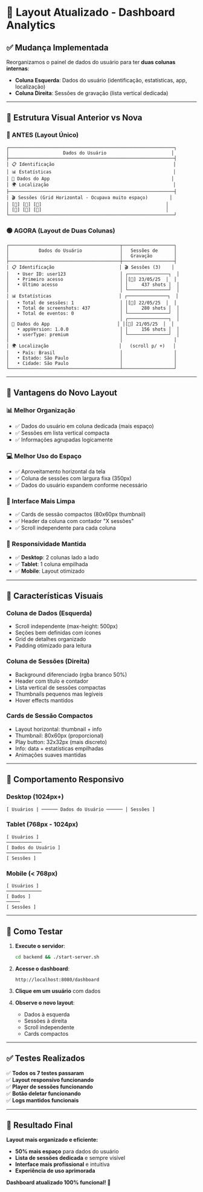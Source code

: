 # 🎨 Layout Atualizado - Dashboard Analytics

## ✅ **Mudança Implementada**

Reorganizamos o painel de dados do usuário para ter **duas colunas internas**:
- **Coluna Esquerda**: Dados do usuário (identificação, estatísticas, app, localização)
- **Coluna Direita**: Sessões de gravação (lista vertical dedicada)

---

## 📐 **Estrutura Visual Anterior vs Nova**

### **🔴 ANTES (Layout Único)**
```
┌─────────────────────────────────────────────────────────────┐
│                    Dados do Usuário                        │
├─────────────────────────────────────────────────────────────┤
│ 📋 Identificação                                            │
│ 📊 Estatísticas                                             │
│ 📱 Dados do App                                             │
│ 🌍 Localização                                              │
├─────────────────────────────────────────────────────────────┤
│ 🎬 Sessões (Grid Horizontal - Ocupava muito espaço)        │
│ [📸] [📸] [📸]                                              │
│ [📸] [📸] [📸]                                              │
└─────────────────────────────────────────────────────────────┘
```

### **🟢 AGORA (Layout de Duas Colunas)**
```
┌─────────────────────────────────────────┬───────────────────┐
│           Dados do Usuário              │   Sessões de      │
│                                         │   Gravação        │
├─────────────────────────────────────────┼───────────────────┤
│ 📋 Identificação                        │ 🎬 Sessões (3)    │
│   • User ID: user123                    │ ┌───────────────┐  │
│   • Primeiro acesso                     │ │[📸] 23/05/25  │  │
│   • Último acesso                       │ │     437 shots │  │
│                                         │ └───────────────┘  │
│ 📊 Estatísticas                         │ ┌───────────────┐  │
│   • Total de sessões: 1                 │ │[📸] 22/05/25  │  │
│   • Total de screenshots: 437           │ │     280 shots │  │
│   • Total de eventos: 0                 │ └───────────────┘  │
│                                         │ ┌───────────────┐  │
│ 📱 Dados do App                         │ │[📸] 21/05/25  │  │
│   • appVersion: 1.0.0                   │ │     156 shots │  │
│   • userType: premium                   │ └───────────────┘  │
│                                         │                   │
│ 🌍 Localização                          │   (scroll p/ +)   │
│   • País: Brasil                        │                   │
│   • Estado: São Paulo                   │                   │
│   • Cidade: São Paulo                   │                   │
└─────────────────────────────────────────┴───────────────────┘
```

---

## 🎯 **Vantagens do Novo Layout**

### **📊 Melhor Organização**
- ✅ Dados do usuário em coluna dedicada (mais espaço)
- ✅ Sessões em lista vertical compacta
- ✅ Informações agrupadas logicamente

### **💻 Melhor Uso do Espaço**
- ✅ Aproveitamento horizontal da tela
- ✅ Coluna de sessões com largura fixa (350px)
- ✅ Dados do usuário expandem conforme necessário

### **📱 Interface Mais Limpa**
- ✅ Cards de sessão compactos (80x60px thumbnail)
- ✅ Header da coluna com contador "X sessões"
- ✅ Scroll independente para cada coluna

### **🔄 Responsividade Mantida**
- ✅ **Desktop**: 2 colunas lado a lado
- ✅ **Tablet**: 1 coluna empilhada
- ✅ **Mobile**: Layout otimizado

---

## 🎨 **Características Visuais**

### **Coluna de Dados (Esquerda)**
- Scroll independente (max-height: 500px)
- Seções bem definidas com ícones
- Grid de detalhes organizado
- Padding otimizado para leitura

### **Coluna de Sessões (Direita)**
- Background diferenciado (rgba branco 50%)
- Header com título e contador
- Lista vertical de sessões compactas
- Thumbnails pequenos mas legíveis
- Hover effects mantidos

### **Cards de Sessão Compactos**
- Layout horizontal: thumbnail + info
- Thumbnail: 80x60px (proporcional)
- Play button: 32x32px (mais discreto)
- Info: data + estatísticas empilhadas
- Animações suaves mantidas

---

## 📱 **Comportamento Responsivo**

### **Desktop (1024px+)**
```
[ Usuários | ────── Dados do Usuário ────── │ Sessões ]
```

### **Tablet (768px - 1024px)**
```
[ Usuários ]
─────────────
[ Dados do Usuário ]
─────────────
[ Sessões ]
```

### **Mobile (< 768px)**
```
[ Usuários ]
─────────────
[ Dados ]
─────
[ Sessões ]
```

---

## 🚀 **Como Testar**

1. **Execute o servidor**:
   ```bash
   cd backend && ./start-server.sh
   ```

2. **Acesse o dashboard**:
   ```
   http://localhost:8080/dashboard
   ```

3. **Clique em um usuário** com dados

4. **Observe o novo layout**:
   - Dados à esquerda
   - Sessões à direita
   - Scroll independente
   - Cards compactos

---

## ✅ **Testes Realizados**

✅ **Todos os 7 testes passaram**  
✅ **Layout responsivo funcionando**  
✅ **Player de sessões funcionando**  
✅ **Botão deletar funcionando**  
✅ **Logs mantidos funcionais**

---

## 🎉 **Resultado Final**

**Layout mais organizado e eficiente:**
- **50% mais espaço** para dados do usuário
- **Lista de sessões dedicada** e sempre visível
- **Interface mais profissional** e intuitiva
- **Experiência de uso aprimorada**

**Dashboard atualizado 100% funcional! 🚀** 